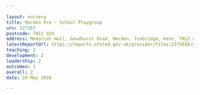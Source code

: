 ```yaml
---

layout: nursery
title: Marden Pre - School Playgroup
urn: 127367
postcode: TN12 9JX
address: Memorial Hall, Goudhurst Road, Marden, Tonbridge, Kent, TN12 9JX
latestReportUrl: https://reports.ofsted.gov.uk/provider/files/2575656/urn/127367.pdf
teaching: 2
development: 2
leadership: 2
outcomes: 2
overall: 2
date: 24 May 2016

---
```

